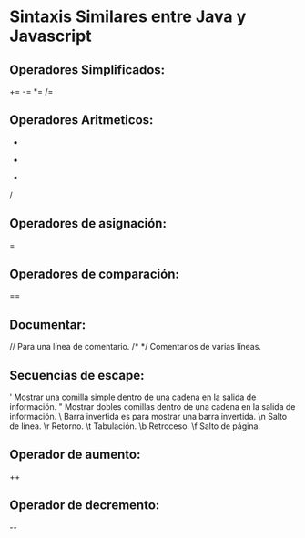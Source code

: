 # Sintaxis Similares entre Java y Javascript
## Operadores Simplificados:
+=
-=
*=
/=

## Operadores Aritmeticos:
+
-
*
/

## Operadores de asignación:
=

## Operadores de comparación: 
==

## Documentar:
// Para una línea de comentario.
/* */ Comentarios de varias líneas.

## Secuencias de escape:
\' Mostrar una comilla simple dentro de una cadena en la salida de información.
\" Mostrar dobles comillas dentro de una cadena en la salida de información.
\\ Barra invertida es para mostrar una barra invertida.
\n Salto de línea.
\r Retorno.
\t Tabulación.
\b Retroceso.
\f Salto de página.

## Operador de aumento:
++

## Operador de decremento:
--